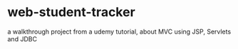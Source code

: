 # web-student-tracker


a walkthrough project from a udemy tutorial, about MVC using JSP, Servlets and JDBC
